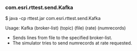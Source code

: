 ### com.esri.rttest.send.Kafka

$ java -cp rttest.jar com.esri.rttest.send.Kafka 

Usage: Kafka (broker-list) (topic) (file) (rate) (numrecords)
- Sends lines from file to the specified broker-list.  
- The simulator tries to send numrecords at rate requested. 
